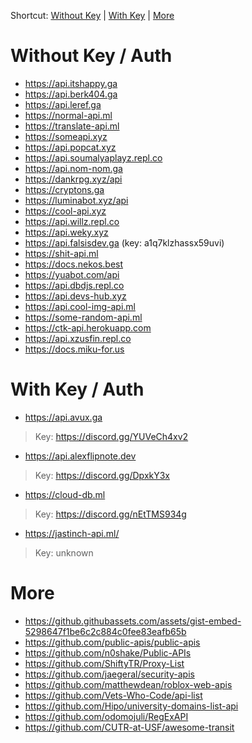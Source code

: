 Shortcut:
[Without Key](https://github.com/GreenVGJR/lti-listapi/a/README.md#without-key--auth) | [With Key](https://github.com/GreenVGJR/lti-listapi/a/README.md#with-key--auth) | [More](https://github.com/GreenVGJR/lti-listapi/a/README.md#more)

# Without Key / Auth

- https://api.itshappy.ga
- https://api.berk404.ga
- https://api.leref.ga
- https://normal-api.ml
- https://translate-api.ml
- https://someapi.xyz
- https://api.popcat.xyz
- https://api.soumalyaplayz.repl.co
- https://api.nom-nom.ga
- https://dankrpg.xyz/api
- https://cryptons.ga
- https://luminabot.xyz/api
- https://cool-api.xyz
- https://api.willz.repl.co
- https://api.weky.xyz
- https://api.falsisdev.ga (key: a1q7klzhassx59uvi)
- https://shit-api.ml
- https://docs.nekos.best
- https://yuabot.com/api
- https://api.dbdjs.repl.co
- https://api.devs-hub.xyz
- https://api.cool-img-api.ml
- https://some-random-api.ml
- https://ctk-api.herokuapp.com
- https://api.xzusfin.repl.co
- https://docs.miku-for.us

# With Key / Auth

- https://api.avux.ga

> Key: https://discord.gg/YUVeCh4xv2
- https://api.alexflipnote.dev

> Key: https://discord.gg/DpxkY3x
- https://cloud-db.ml

> Key: https://discord.gg/nEtTMS934g
- https://jastinch-api.ml/

> Key: unknown

# More

- https://github.githubassets.com/assets/gist-embed-5298647f1be6c2c884c0fee83eafb65b
- https://github.com/public-apis/public-apis
- https://github.com/n0shake/Public-APIs
- https://github.com/ShiftyTR/Proxy-List
- https://github.com/jaegeral/security-apis
- https://github.com/matthewdean/roblox-web-apis
- https://github.com/Vets-Who-Code/api-list
- https://github.com/Hipo/university-domains-list-api
- https://github.com/odomojuli/RegExAPI
- https://github.com/CUTR-at-USF/awesome-transit
